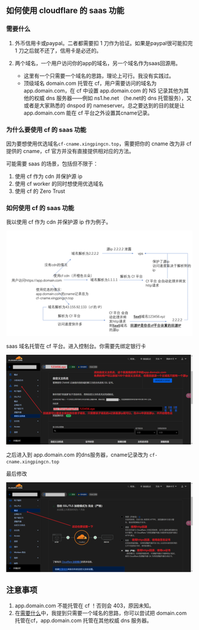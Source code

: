 ## 如何使用 cloudflare 的 saas 功能

### 需要什么

1. 外币信用卡或paypal。二者都需要扣 1 刀作为验证。如果是paypal很可能扣完 1 刀之后就不还了，信用卡是必还的。
1. 两个域名，一个用户访问你的app的域名，另一个域名作为saas回源用。

   * 这里有一个只需要一个域名的思路，理论上可行。我没有实践过。
   * 顶级域名 domain.com 托管在 cf，用户需要访问的域名为 app.domain.com，在 cf 中设置 app.domain.com 的 NS 记录其他为其他的权威 dns 服务器——例如 ns1.he.net （he.net的 dns 托管服务），又或者是大家熟悉的 dnspod 的 nameserver。总之要达到的目的就是让 app.domain.com 能在 cf 平台之外设置其cname记录。

### 为什么要使用 cf 的 saas 功能

因为要想使用优选域名`cf-cname.xingpingcn.top`，需要把你的 cname 改为非 cf 提供的 cname，cf 官方并没有直接提供相对应的方法。

可能需要 saas 的场景，包括但不限于：

1. 使用 cf 作为 cdn 并保护源 ip 
1. 使用 cf worker 的同时想使用优选域名
1. 使用 cf 的 Zero Trust

### 如何使用 cf 的 saas 功能

我以使用 cf 作为 cdn 并保护源 ip 作为例子。

![./saas-example.png](./saas-example.png)

saas 域名托管在 cf 平台。进入控制台。你需要先绑定银行卡

![img](./setting-saas.png)

之后进入到 app.domain.com 的dns服务器，cname记录改为 `cf-cname.xingpingcn.top`

最后修改

![img](./tls_cert_setting.png)

## 注意事项

1. app.domain.com 不能托管在 cf ！否则会 403，原因未知。
1. 在[需要什么](#需要什么)中，我提到只需要一个域名的思路，你可以尝试把 domain.com 托管在cf，app.domain.com 托管在其他权威 dns 服务器。
